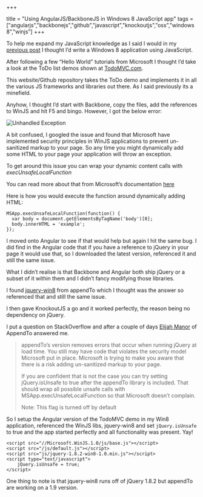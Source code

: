 +++

title = "Using AngularJS/BackboneJS in Windows 8 JavaScript app"
tags = ["angularjs","backbonejs","github","javascript","knockoutjs","oss","windows 8","winjs"]
+++

To help me expand my JavaScript knowledge as I said I would in my [previous post][1] I thought I’d write a Windows 8 application using JavaScript.

After following a few “Hello World” tutorials from Microsoft I thought I’d take a look at the ToDo list demos shown at [TodoMVC.com][2].

This website/Github repository takes the ToDo demo and implements it in all the various JS frameworks and libraries out there. As I said previously its a minefield.

Anyhow, I thought I’d start with Backbone, copy the files, add the references to WinJS and hit F5 and bingo. However, I got the below error:

![Unhandled Exception][3]

<!--more-->

A bit confused, I googled the issue and found that Microsoft have implemented security principles in WinJS applications to prevent un-sanitized markup to your page. So any time you might dynamically add some HTML to your page your application will throw an exception.

To get around this issue you can wrap your dynamic content calls with _execUnsafeLocalFunction_

You can read more about that from Microsoft’s documentation [here][4]

Here is how you would execute the function around dynamically adding HTML:

	MSApp.execUnsafeLocalFunction(function() {
	  var body = document.getElementsByTagName('body')[0];
	  body.innerHTML = 'example';
	});

I moved onto Angular to see if that would help but again I hit the same bug. I did find in the Angular code that if you have a reference to jQuery in your page it would use that, so I downloaded the latest version, referenced it and still the same issue.

What I didn’t realise is that Backbone and Angular both ship jQuery or a subset of it within them and I didn’t fancy modifying those libraries.

I found [jquery-win8][5] from appendTo which I thought was the answer so referenced that and still the same issue.

I then gave KnockoutJS a go and it worked perfectly, the reason being no dependency on jQuery.

I put a question on StackOverflow and after a couple of days [Elijah Manor][6] of AppendTo answered me.

> appendTo’s version removes errors that occur when running jQuery at load time. You still may have code that violates the security model Microsoft put in place. Microsoft is trying to make you aware that there is a risk adding un-sanitized markup to your page.
>
> If you are confident that is not the case you can try setting jQuery.isUnsafe to true after the appendTo library is included. That should wrap all possible unsafe calls with MSApp.execUnsafeLocalFunction so that Microsoft doesn’t complain.
>
> Note: This flag is turned off by default

So I setup the Angular version of the TodoMVC demo in my Win8 application, referenced the WinJS libs, jquery-win8 and set `jQuery.isUnsafe` to true and the app started perfectly and all functionality was present. Yay!

  
	<script src="//Microsoft.WinJS.1.0/js/base.js"></script>
	<script src="/js/default.js"></script>
	<script src="js/jquery-1.8.2-win8-1.0.min.js"></script>
	<script type="text/javascript">
	    jQuery.isUnsafe = true;
	</script>

One thing to note is that jquery-win8 runs off of jQuery 1.8.2 but appendTo are working on a 1.9 version.

   [1]: http://blog.jonathanchannon.com/2013/01/09/javascript-is-the-future-maybe/ (JavaScript is the future…maybe!)
   [2]: http://TodoMVC.com
   [3]: https://i.stack.imgur.com/DOQl1.png (Unhandled Exception)
   [4]: http://msdn.microsoft.com/en-gb/library/windows/apps/hh767331.aspx
   [5]: https://github.com/appendto/jquery-win8
   [6]: https://twitter.com/elijahmanor
  
